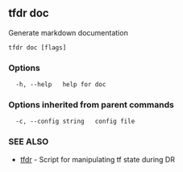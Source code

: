 ## tfdr doc

Generate markdown documentation

```
tfdr doc [flags]
```

### Options

```
  -h, --help   help for doc
```

### Options inherited from parent commands

```
  -c, --config string   config file
```

### SEE ALSO

* [tfdr](tfdr.md)	 - Script for manipulating tf state during DR

